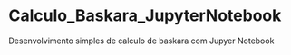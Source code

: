 # Calculo_Baskara_JupyterNotebook
 Desenvolvimento simples de calculo de baskara com Jupyer Notebook
